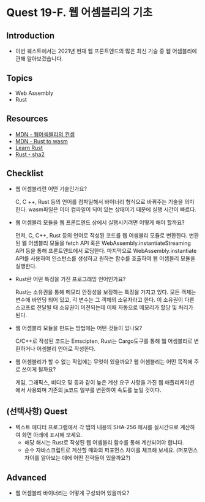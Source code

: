 # Quest 19-F. 웹 어셈블리의 기초

## Introduction

- 이번 퀘스트에서는 2021년 현재 웹 프론트엔드의 많은 최신 기술 중 웹 어셈블리에 관해 알아보겠습니다.

## Topics

- Web Assembly
- Rust

## Resources

- [MDN - 웹어셈블리의 컨셉](https://developer.mozilla.org/ko/docs/WebAssembly/Concepts)
- [MDN - Rust to wasm](https://developer.mozilla.org/ko/docs/WebAssembly/Rust_to_wasm)
- [Learn Rust](https://www.rust-lang.org/learn)
- [Rust - sha2](https://docs.rs/sha2/0.9.5/sha2/)

## Checklist

- 웹 어셈블리란 어떤 기술인가요?

  C, C ++, Rust 등의 언어를 컴파일해서 바이너리 형식으로 바꿔주는 기술을 의미한다. wasm파일은 이미 컴파일이 되어 있는 상태이기 때문에 실행 시간이 빠르다.

- 웹 어셈블리 모듈을 웹 프론트엔드 상에서 실행시키려면 어떻게 해야 할까요?

  먼저, C, C++, Rust 등의 언어로 작성된 코드를 웹 어셈블리 모듈로 변환한다. 변환된 웹 어셈블리 모듈을 fetch API 혹은 WebAssembly.instantiateStreaming API 등을 통해 프론트엔드에서 로딩한다. 마지막으로 WebAssembly.instantiate API를 사용하여 인스턴스를 생성하고 원하는 함수를 호출하여 웹 어셈블리 모듈을 실행한다.

- Rust란 어떤 특징을 가진 프로그래밍 언어인가요?

  Rust는 소유권을 통해 메모리 안정성을 보장하는 특징을 가지고 있다. 모든 객체는 변수에 바인딩 되어 있고, 각 변수는 그 객체의 소유자라고 한다. 이 소유권이 다른 스코프로 전달될 때 소유권이 이전되는데 이때 자동으로 메모리가 할당 및 처리가 된다.

- 웹 어셈블리 모듈을 만드는 방법에는 어떤 것들이 있나요?

  C/C++로 작성된 코드는 Emscipten, Rust는 Cargo도구를 통해 웹 어셈블리로 변환하거나 어셈블리 언어로 작성한다.

- 웹 어셈블리가 할 수 없는 작업에는 무엇이 있을까요? 웹 어셈블리는 어떤 목적에 주로 쓰이게 될까요?

  게임, 그래픽스, 비디오 및 등과 같이 높은 계산 요구 사항을 가진 웹 애플리케이션에서 사용되며 기존의 js코드 일부를 변환하여 속도를 높일 것이다.

## (선택사항) Quest

- 텍스트 에디터 프로그램에서 각 탭의 내용의 SHA-256 해시를 실시간으로 계산하여 화면 아래에 표시해 보세요.
  - 해당 해시는 Rust로 작성된 웹 어셈블리 함수를 통해 계산되어야 합니다.
  - 순수 자바스크립트로 계산할 때와의 퍼포먼스 차이를 체크해 보세요. (퍼포먼스 차이를 알아보는 데에 어떤 전략들이 있을까요?)

## Advanced

- 웹 어셈블리 바이너리는 어떻게 구성되어 있을까요?
